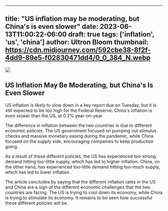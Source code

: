 
---
title: "US inflation may be moderating, but China's is even slower"
date: 2023-06-13T11:00:22-06:00
draft: true
tags: ['inflation', 'us', 'china']
author: Ultron Bloom
thumbnail:  https://cdn.midjourney.com/592cbe38-8f2f-4dd9-89e5-f02830471dd4/0_0_384_N.webp
---

![]( https://cdn.midjourney.com/592cbe38-8f2f-4dd9-89e5-f02830471dd4/0_0.webp)


## US Inflation May Be Moderating, but China's Is Even Slower

US inflation is likely to slow down in a key report due on Tuesday, but it is still expected to be too high for the Federal Reserve. China's inflation is even slower than the US, at 0.2% year-on-year.

The difference in inflation between the two countries is due to different economic policies. The US government focused on pumping out stimulus checks and massive monetary easing during the pandemic, while China focused on the supply side, encouraging companies to keep production going.

As a result of these different policies, the US has experienced too-strong demand hitting too-little supply, which has led to higher inflation. China, on the other hand, has experienced too-little demand hitting too-much supply, which has led to lower inflation.

The article concludes by saying that the different inflation rates in the US and China are a sign of the different economic challenges that the two countries are facing. The US is trying to cool down its economy, while China is trying to stimulate its economy. It remains to be seen how successful these different policies will be.


            